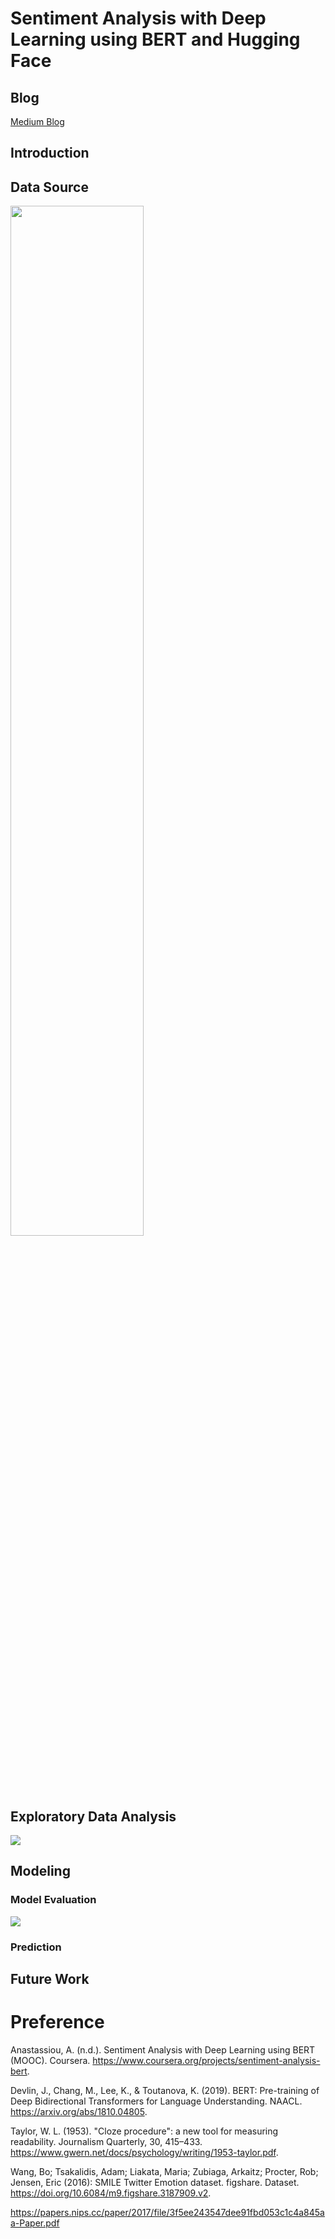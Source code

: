 # Sentiment Analysis with Deep Learning using BERT and Hugging Face 

## Blog

[Medium Blog]()

## Introduction

## Data Source

<img src = '../main/Data/df.png' height='65%' width='65%'>

## Exploratory Data Analysis

<img src = '../main/Data/class_distribution.png'>

## Modeling

### Model Evaluation

<img src = '../main/Data/train.png'>

### Prediction

## Future Work

# Preference
Anastassiou, A. (n.d.). Sentiment Analysis with Deep Learning using BERT (MOOC). Coursera. https://www.coursera.org/projects/sentiment-analysis-bert.

Devlin, J., Chang, M., Lee, K., & Toutanova, K. (2019). BERT: Pre-training of Deep Bidirectional Transformers for Language Understanding. NAACL. https://arxiv.org/abs/1810.04805.

Taylor, W. L. (1953). "Cloze procedure": a new tool for measuring readability. Journalism Quarterly, 30, 415–433. https://www.gwern.net/docs/psychology/writing/1953-taylor.pdf.

Wang, Bo; Tsakalidis, Adam; Liakata, Maria; Zubiaga, Arkaitz; Procter, Rob; Jensen, Eric (2016): SMILE Twitter Emotion dataset. figshare. Dataset. https://doi.org/10.6084/m9.figshare.3187909.v2.

https://papers.nips.cc/paper/2017/file/3f5ee243547dee91fbd053c1c4a845aa-Paper.pdf
